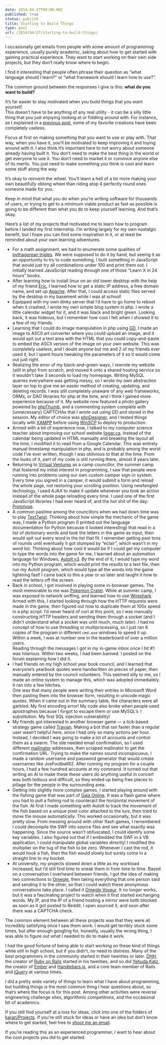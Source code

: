 ```yaml
---
date: 2014-04-27T00:00:00Z
published: true
status: publish
title: Starting to Build Things
type: post
url: /2014/04/27/starting-to-build-things/
---
```


I occasionally get emails from people with some amount of programming 
experience, usually purely academic, asking about how to get started with 
gaining practical experience. They want to start working on their own side 
projects, but they don’t really know where to begin.

I find it interesting that people often phrase their question as “what language 
should I learn?” or “what framework should I learn how to use?”.

The common ground between the responses I give is this: **what do you want to 
build?**

It’s far easier to stay motivated when you build things that you want yourself.  
This doesn’t have to be anything of any real utility - it can be a silly little 
thing that you just enjoying looking at or fiddling around with. For instance, 
as I explained in a [previous post][], some of my favorite creations have been 
completely useless.

Focus at first on making something that you want to use or play with. That way, 
when you have it, you’ll be motivated to keep improving it and toying around 
with it. I also think it’s important here to not worry about someone already 
having built it. You don’t need to make the best thing in the world or get 
everyone to use it. You don’t need to market it or convince anyone else of its 
merits. You just need to make something _you_ think is cool and learn some stuff 
along the way.

It’s okay to reinvent the wheel. You’ll learn a hell of a lot more making your 
own beautifully oblong wheel than riding atop 4 perfectly round ones someone 
made for you.

Keep in mind that what you do when you’re writing software for thousands of 
users, or trying to get to a minimum viable product as fast as possible is going 
to be different than what you do to keep yourself learning. And that’s okay.

Here’s a list of my projects that motivated me to learn how to program before I 
landed my first internship. I’m writing largely for my own nostalgic benefit, 
but I hope you can find some inspiration in it, or at least be reminded about 
your own learning adventures.

- For a math assignment, we had to enumerate some qualities of [pythagorean 
triples][]. We were supposed to do it by hand, but seeing it as an opportunity 
to try to code something, I built something in JavaScript that would just try 
all combinations under 100 and print them out. I initially learned JavaScript 
reading through one of those “Learn X in 24 hours” books.
- After learning how to install linux on an old tower desktop with the help of 
my friend [Eric][], I learned how to get a static IP address, a free domain 
name, and set up [Apache][]. After that, I could access static files served by 
the desktop in my basement while I was at school!
- Equipped with my own dinky server that I’d have to go home to reboot when it 
crashed, I wrote my own simple blog system in php. I wrote a little calendar 
widget for it, and it was black and bright green. Looking back, it was hideous, 
but I remember how cool I felt when I showed it to a few of my friends.
- Learning that I could do image manipulation in php using [GD][], I made an 
image to ASCII art converter where you could upload an image, and it would spit 
out a text area with the HTML that you could copy-and-paste to embed the ASCII 
version of the image on your own website. This was completely useless, and I 
doubt anyone but me and 2 of my friends ever used it, but I spent hours tweaking 
the parameters of it so it would come out just right.
- Realizing the error of my black-and-green ways, I rewrote my website (still in 
php) from scratch, and moved it onto a shared hosting service so it wouldn’t 
take 3 seconds to load my homepage. Writing MySQL queries everywhere was getting 
messy, so I wrote my own abstraction layer on top to give me an easier method of 
creating, updating, and deleting records. I was still completely unaware of any 
web frameworks, ORMs, or DAO libraries for php at the time, and I think I gained 
more experience because of it. My website now featured a photo gallery powered 
by [phpThumb][], and a commenting system complete with (unnecessary) CAPTCHAs 
that I wrote out using GD and stored in the session. My editor of choice was 
[phpDesigner][], and I tested things locally with [XAMPP][] before using 
[WinSCP][] to deploy to production.
- Armed with a bit of experience now, I talked to my computer science teacher 
about improving our school website [lisgar.ca][]. Instead of the calendar being 
updated in HTML manually and breaking the layout all the time, I modified it to 
read from a Google Calendar. This was entirely manual timestamp manipulation in 
php, and is probably among the worst code I’ve ever written, though I was 
oblivious to that at the time. From the looks of it, part of my code is still 
running there, almost 8 years later.
- Returning to [Virtual Ventures][] as a camp councillor, the summer camp that 
fostered my initial interest in programming, I saw that people were running into 
problems using our own custom camper sign-in system. Every time you signed in a 
camper, it would submit a form and reload the whole page, not restoring your 
scrolling position. Using newfangled technology, I used AJAX to make it update 
whenever you took an action instead of the whole page reloading every time. I 
used one of the first JavaScript libraries I had ever heard of, and the hot shit 
of the day: [Prototype][].
- A common pastime among the councillors when we had down time was to play 
[TextTwist][]. Thinking about how simple the mechanic of the game was, I made a 
Python program (I printed out the language documentation for Python because it 
looked interesting) that read in a list of dictionary words and took the letters 
in the game as input, then would spit out every word in the list that fit. I 
remember getting past tons of rounds until eventually it got stumped by 
“eclair”, which wasn’t in my word list. Thinking about how cool it would be if I 
could get my computer to type the words into the game for me, I learned about an 
automation language for Windows, [AutoIt v3][]. By the end of it, I would type 
my word into my Python program, which would print the results to a text file, 
then run my AutoIt program, which would type all the words into the game 
lightning fast! I came back to this a year or so later and taught it how to read 
the letters off the screen.
- Back in school, I got involved in playing some in-browser games. The most 
memorable to me was [Pokemon Crater][]. While at summer camp, I was exposed to 
network sniffing, and learned how to use [Wireshark][]. Armed with this, I 
started looking through how the HTTP requests were made in the game, then 
figured out how to duplicate them at 100x speed in a php script. I’d never heard 
of curl at this point, so I was manually constructing HTTP headers and sending 
them through a socket (and I didn’t understand what a socket was until much, 
much later). I had no concept of how to use threading or multiprocessing, so I 
just ran 6 copies of the program in different `cmd.exe` windows to speed it up.  
Within a week, I was at number one in the leaderboard of over a million users.  
Reading through the messages I got in my in-game inbox once I hit #1 was 
hilarious. Within two weeks, I had been banned. I posted on the forum explaining 
how I did it.
- I had friends on my high school year book council, and I learned that 
everyone’s yearbook quotes were handwritten on pieces of paper, then manually 
entered by the council volunteers. This seemed silly to me, so I made an online 
system to manage this, which was adopted immediately. It ran into a few hitches.  
One was that many people were writing their entries in Microsoft Word then 
pasting them into the browser form, resulting in unicode magic quotes. When it 
came out in the summary table, the characters were all garbled. My first 
encoding error! My code also broke when people used apostrophes because I forgot 
to escape them or use MySQL’s `?` substitution. My first SQL injection 
vulnerability!
- My friends got interested in another browser game — a tick-based strategy game 
called [Travian][]. Making a bot that ran faster than a regular user wasn’t 
helpful here, since I had only so many actions per hour. Instead, I decided I 
was going to make a lot of accounts and control them as a swarm. The site needed 
email confirmation, so I used different [mailinator][] addresses, then scraped 
mailinator to get the confirmation URL. Trying to make the names sound 
inconspicuous, I made a random username and password generator that would create 
usernames like JoeFootball92. After running my program for a couple hours, I had 
a few hundred accounts at my command. It turned out that writing an AI to make 
these these users do anything useful in concert was both tedious and difficult, 
so they ended up being free places to pillage for the people in the surrounding 
area.
- Getting into slightly more complex games, I started playing around with the 
fishing game that was part of [Gaia Online][]. It was a flash game where you had 
to pull a fishing rod to counteract the horizontal movement of the fish. At 
first I made something with AutoIt to track the movement of the fish based on a 
unique pixel color attached to the lure, then tried to move the mouse 
automatically. This worked occasionally, but it was pretty slow. From messing 
around with other flash games, I remembered I could decompile the SWF into 
source files and see what exactly was happening. Since the source wasn’t 
obfuscated, I could identify some key variables. I also figured out that if I 
embedded the SWF in a VB application, I could manipulate global variables 
directly! I modified the multiplier on the tug of the fish to be zero. Whenever 
I cast the rod, it would hook a fish, then the fish would slowly but surely come 
in a straight line to my bucket.
- At university, my projects slowed down a little as my workload increased, but 
I’d still find time to sneak them in from time to time. Based on a conversation 
I overheard between friends, I got the idea of making two connections to 
[Omegle][], then taking everything that one person said and sending it to the 
other, so that I could watch these anonymous conversations take place. I called 
it [Omegle Voyeur][]. It no longer works, but it was a fascinating project to 
watch when it first started exchanging words. My IP, and the IP of a friend 
hosting a mirror were both blocked as soon as it got posted to Reddit. I open 
sourced it, and soon after there was a CAPTCHA check.

The common element between all these projects was that they were all incredibly 
satisfying once I saw them work. I would get terribly stuck some times, but 
after enough googling for, honestly, usually the wrong thing, I was able to 
figure out what I needed to do to make it work.

I had the good fortune of being able to start working on these kind of things 
while still in high school, but if you didn’t, no need to distress. Many of the 
best programmers in the community started in their twenties or later. [DHH][], 
the creator of [Ruby on Rails][] started in his twenties, and so did [Yehuda 
Katz][], the creator of [Ember][] and [Handlebars.js][], and a core team member 
of Rails and [jQuery][] at various times.

I did a pretty wide variety of things to learn what I have about programming, 
but building things is the most common thing I hear questions about, so that’s 
where the focus is for this post. Among other activities were reverse 
engineering challenge sites, algorithmic competitions, and the occasional bit of 
academics.

If you still find yourself at a loss for ideas, click into one of the folders of 
[karan/Projects][]. If you’re still stuck for ideas or have an idea but don’t 
know where to get started, feel free to [shoot me an email][].

If you’re reading this as an experienced programmer, I want to hear about the 
cool projects you did to get started.

[previous post]: /2013/05/05/something-out-of-nothing/
[pythagorean triples]: http://en.wikipedia.org/wiki/Pythagorean_triple
[Apache]: http://httpd.apache.org/
[GD]: http://www.php.net/manual/en/book.image.php
[phpThumb]: http://phpthumb.sourceforge.net/
[lisgar.ca]: http://lisgar.ca/
[phpDesigner]: http://www.mpsoftware.dk/phpdesigner.php
[XAMPP]: https://www.apachefriends.org/index.html
[WinSCP]: http://winscp.net/eng/index.php
[Prototype]: http://prototypejs.org/
[TextTwist]: http://zone.msn.com/en/texttwist/default.htm?intgid=hp_word_1
[AutoIt v3]: http://www.autoitscript.com/site/
[karan/Projects]: https://github.com/karan/Projects
[jQuery]: http://jquery.com/
[Handlebars.js]: http://handlebarsjs.com/
[Yehuda Katz]: http://yehudakatz.com/
[Ember]: http://emberjs.com/
[Omegle Voyeur]: https://github.com/jlfwong/Omegle-Voyeur
[mailinator]: http://mailinator.com/
[Travian]: http://playgame.travian.us/landingpages?ad=10782_1111191000
[Wireshark]: http://www.wireshark.org/
[Pokemon Crater]: http://www.pokemonbattlearena.net/members/login.php
[Omegle]: http://www.omegle.com/
[Gaia Online]: https://www.gaiaonline.com/
[Eric]: http://www.evenchick.com/
[shoot me an email]: mailto:jamie.lf.wong@gmail.com?subject=Starting+to+Build+Things
[Ruby on Rails]: http://rubyonrails.org/
[Virtual Ventures]: https://carleton.ca/vv/
[DHH]: http://david.heinemeierhansson.com/
